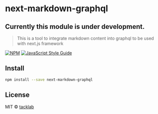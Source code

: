 # next-markdown-graphql
## Currently this module is under development.
> This is a tool to integrate markdown content into graphql to be used with next.js framework

[![NPM](https://img.shields.io/npm/v/next-markdown-graphql.svg)](https://www.npmjs.com/package/next-markdown-graphql) [![JavaScript Style Guide](https://img.shields.io/badge/code_style-standard-brightgreen.svg)](https://standardjs.com)

## Install

```bash
npm install --save next-markdown-graphql
```

## License

MIT © [tacklab](https://github.com/tacklab)

